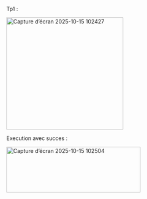 Tp1 :

<img width="305" height="292" alt="Capture d’écran 2025-10-15 102427" src="https://github.com/user-attachments/assets/cf93a803-0dbb-407c-aa4b-15c5af1add97" />

Execution avec succes : 

<img width="350" height="119" alt="Capture d’écran 2025-10-15 102504" src="https://github.com/user-attachments/assets/d7f62dc3-ae2c-489c-9c3d-97695af6da71" />
